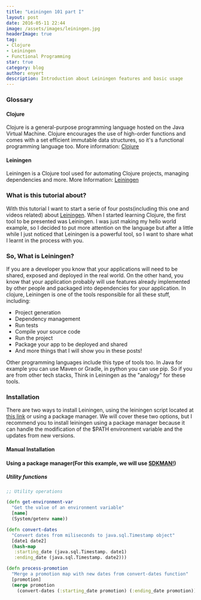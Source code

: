 ```yaml
---
title: "Leiningen 101 part I"
layout: post
date: 2016-05-11 22:44
image: /assets/images/leiningen.jpg
headerImage: true
tag:
- Clojure
- Leiningen
- Functional Programming
star: true
category: blog
author: enyert
description: Introduction about Leiningen features and basic usage
---
```


### Glossary

#### Clojure

Clojure is a general-purpose programming language hosted on the Java Virtual Machine. Clojure encourages the use of high-order functions and
  comes with a set efficient immutable data structures, so it's a functional programming language too.
  More information: [Clojure](http://clojure.org/)

#### Leiningen
  Leiningen is a Clojure tool used for automating Clojure projects, managing dependencies and more.
  More Information: [Leiningen](http://leiningen.org/)


### What is this tutorial about?

With this tutorial I want to start a serie of four posts(including this one and videos related) about [Leiningen](http://leiningen.org/). When I started learning Clojure, the first tool to be presented was Leiningen. I was just making my hello world example, so I decided to put more attention on the language but after a little while I just noticed that Leiningen is a powerful tool, so I want to share what I learnt in the process with you.

### So, What is Leiningen?

If you are a developer you know that your applications will need to be shared, exposed and deployed in the real world. On the other hand, you know that your application probably will use features already implemented by other people and packaged into dependencies for your application. In clojure, Leiningen is one of the tools responsible for all these stuff, including:

- Project generation
- Dependency management
- Run tests
- Compile your source code
- Run the project
- Package your app to be deployed and shared
- And more things that I will show you in these posts!

Other programming languages include this type of tools too. In Java for example you can use Maven or Gradle, in python you can use pip. So if you are from other tech stacks, Think in Leiningen as the "analogy" for these tools.

### Installation

There are two ways to install Leiningen, using the leiningen script located at [this link](https://leiningen.org/) or using a package manager. We will cover these two options, but I recommend you to install leiningen using a package manager because it can handle the modification of the $PATH environment variable and the updates from new versions.

#### Manual Installation

#### Using a package manager(For this example, we will use [SDKMAN!](https://sdkman.io/))




##### Utility functions

```clojure
;; Utility operations

(defn get-environment-var
  "Get the value of an environment variable"
  [name]
  (System/getenv name))

(defn convert-dates
  "Convert dates from miliseconds to java.sql.Timestamp object"
  [date1 date2]
  (hash-map
   :starting_date (java.sql.Timestamp. date1)
   :ending_date (java.sql.Timestamp. date2)))

(defn process-promotion
  "Merge a promotion map with new dates from convert-dates function"
  [promotion]
  (merge promotion
    (convert-dates (:starting_date promotion) (:ending_date promotion))))
```

